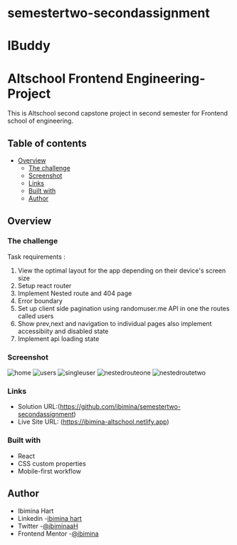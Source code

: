 # semestertwo-secondassignment

# IBuddy
# Altschool Frontend Engineering- Project

This is Altschool second capstone project in second semester for Frontend school of engineering.
## Table of contents

- [Overview](#overview)
  - [The challenge](#the-challenge)
  - [Screenshot](#screenshot)
  - [Links](#links)
  - [Built with](#built-with)
  - [Author](#author)

## Overview

### The challenge

Task requirements :

1. View the optimal layout for the app depending on their device's screen size
2. Setup react router
3. Implement Nested route and 404 page
4. Error boundary
5. Set up client side pagination using randomuser.me API in one the routes called users
6. Show prev,next and navigation to individual pages also implement accessibiity and disabled state
7. Implement api loading state

### Screenshot

![home](https://user-images.githubusercontent.com/96787210/198872814-43ff9396-4b94-4578-b348-0c3600de41d1.jpg)
![users](https://user-images.githubusercontent.com/96787210/198872822-d5c18e73-201f-4871-9b63-3e5c0901ca09.jpg)
![singleuser](https://user-images.githubusercontent.com/96787210/198872820-06b97457-65c0-492a-8541-2267b111412a.jpg)
![nestedrouteone](https://user-images.githubusercontent.com/96787210/198872817-97e86d0a-9512-4c28-80b8-94c009822cd4.jpg)
![nestedroutetwo](https://user-images.githubusercontent.com/96787210/198872819-e2c0aa80-9e28-49df-80b6-b7cb00e29215.jpg)
### Links

- Solution URL:(https://github.com/ibimina/semestertwo-secondassignment)
- Live Site URL: (https://ibimina-altschool.netlify.app)

### Built with

- React
- CSS custom properties
- Mobile-first workflow


## Author

- Ibimina Hart
- Linkedin -[ibimina hart](https://www.linkedin.com/in/ibimina-hart)
- Twitter -[@ibiminaaH](https://www.twitter.com/ibiminaaH)
- Frontend Mentor -[@ibimina](https://www.frontendmentor.io/profile/ibimina)




